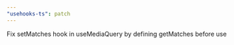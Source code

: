 ```yaml
---
"usehooks-ts": patch
---
```


Fix setMatches hook in useMediaQuery by defining getMatches before use
